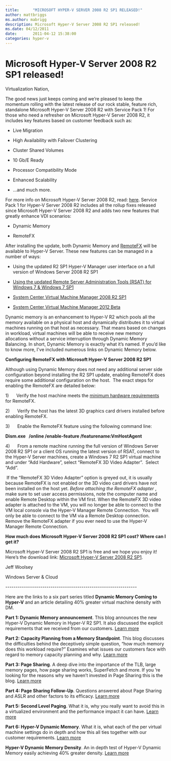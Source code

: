```yaml
---
title:      "MICROSOFT HYPER-V SERVER 2008 R2 SP1 RELEASED!"
author: mattbriggs
ms.author: mabrigg
description: Microsoft Hyper-V Server 2008 R2 SP1 released!
ms.date: 04/12/2011
date:       2011-04-12 15:38:00
categories: hyper-v
---
```

# Microsoft Hyper-V Server 2008 R2 SP1 released!

Virtualization Nation,

The good news just keeps coming and we’re pleased to keep the momentum rolling with the latest release of our rock stable, feature rich, standalone Microsoft Hyper-V Server 2008 R2 with Service Pack 1! For those who need a refresher on Microsoft Hyper-V Server 2008 R2, it includes key features based on customer feedback such as:

  * Live Migration

  * High Availability with Failover Clustering

  * Cluster Shared Volumes

  * 10 Gb/E Ready

  * Processor Compatibility Mode

  * Enhanced Scalability

  * …and much more.




For more info on Microsoft Hyper-V Server 2008 R2, read: [here](https://techcommunity.microsoft.com/t5/virtualization/microsoft-hyper-v-server-2008-r2-rtm-more/ba-p/381635). Service Pack 1 for Hyper-V Server 2008 R2 includes all the rollup fixes released since Microsoft Hyper-V Server 2008 R2 and adds two new features that greatly enhance VDI scenarios:

  * Dynamic Memory

  * RemoteFX


After installing the update, both Dynamic Memory and [RemoteFX](https://technet.microsoft.com/library/ff817578\(WS.10\).aspx) will be available to Hyper-V Server. These new features can be managed in a number of ways:

  * Using the updated R2 SP1 Hyper-V Manager user interface on a full version of Windows Server 2008 R2 SP1

  * [Using the updated Remote Server Administration Tools (RSAT) for Windows 7 & Windows 7 SP1](https://www.microsoft.com/downloads/en/details.aspx?FamilyID=7d2f6ad7-656b-4313-a005-4e344e43997d)

  * [System Center Virtual Machine Manager 2008 R2 SP1](https://www.microsoft.com/systemcenter/en/us/virtual-machine-manager/vmm-whats-new-r2.aspx)

  * [System Center Virtual Machine Manager 2012 Beta](https://www.microsoft.com/systemcenter/en/us/virtual-machine-manager/vm-vnext-beta.aspx)




Dynamic memory is an enhancement to Hyper-V R2 which pools all the memory available on a physical host and dynamically distributes it to virtual machines running on that host as necessary. That means based on changes in workload, virtual machines will be able to receive new memory allocations without a service interruption through Dynamic Memory Balancing. In short, Dynamic Memory is exactly what it’s named. If you’d like to know more, I've included numerous links on Dynamic Memory below.

**Configuring RemoteFX with Microsoft Hyper-V Server 2008 R2 SP1**

Although using Dynamic Memory does not need any additional server side configuration beyond installing the R2 SP1 update, enabling RemoteFX does require some additional configuration on the host.  The exact steps for enabling the RemoteFX are detailed below:

1)      Verify the host machine meets the [minimum hardware requirements](/previous-versions/windows/it-pro/windows-server-2008-R2-and-2008/ff817602(v=ws.10)) for RemoteFX. 

2)      Verify the host has the latest 3D graphics card drivers installed before enabling RemoteFX.

3)      Enable the RemoteFX feature using the following command line:

**Dism.exe   /online /enable-feature /featurename:VmHostAgent**

4)      From a remote machine running the full version of Windows Server 2008 R2 SP1 or a client OS running the latest version of RSAT, connect to the Hyper-V Server machines, create a Windows 7 R2 SP1 virtual machine and under “Add Hardware”, select “RemoteFX 3D Video Adapter”.  Select “Add”.



 If the “RemoteFX 3D Video Adapter” option is greyed out, it is usually because RemoteFX is not enabled or the 3D video card drivers have not been installed on the host yet. _Before attaching the RemoteFX adapter_ , make sure to set user access permissions, note the computer name and enable Remote Desktop within the VM first. When the RemoteFX 3D video adapter is attached to the VM, you will no longer be able to connect to the VM local console via the Hyper-V Manager Remote Connection.  You will only be able to connect to the VM via a Remote Desktop connection.  Remove the RemoteFX adapter if you ever need to use the Hyper-V Manager Remote Connection.

**How much does Microsoft Hyper-V Server 2008 R2 SP1 cost? Where can I get it?**

Microsoft Hyper-V Server 2008 R2 SP1 is free and we hope you enjoy it! Here’s the download link: [Microsoft Hyper-V Server 2008 R2 SP1](https://www.microsoft.com/download/details.aspx?id=20196).

Jeff Woolsey

Windows Server & Cloud

\----------------------------------------------------------------

Here are the links to a six part series titled **Dynamic Memory Coming to Hyper-V** and an article detailing 40% greater virtual machine density with DM.

**Part 1: Dynamic Memory announcement**. This blog announces the new Hyper-V Dynamic Memory in Hyper-V R2 SP1. It also discussed the explicit requirements that we received from our customers. [Learn more](https://techcommunity.microsoft.com/t5/virtualization/dynamic-memory-coming-to-hyper-v/ba-p/381719)

**Part 2: Capacity Planning from a Memory Standpoint**. This blog discusses the difficulties behind the deceptively simple question,  “how much memory does this workload require?” Examines what issues our customers face with regard to memory capacity planning and why.  [Learn more](https://techcommunity.microsoft.com/t5/virtualization/dynamic-memory-coming-to-hyper-v-part-2-8230/ba-p/381716)

**Part 3: Page Sharing**. A deep dive into the importance of the TLB, large memory pages, how page sharing works, SuperFetch and more. If you ’re looking for the reasons why we haven’t invested in Page Sharing this is the blog.  [Learn more](https://techcommunity.microsoft.com/t5/virtualization/dynamic-memory-coming-to-hyper-v-part-3-8230/ba-p/381714)

**Part 4: Page Sharing Follow-Up**. Questions answered about Page Sharing and ASLR and other factors to its efficacy. [Learn more](https://techcommunity.microsoft.com/t5/virtualization/dynamic-memory-coming-to-hyper-v-part-4/ba-p/381771)

**Part 5: Second Level Paging**. What it is, why you really want to avoid this in a virtualized environment and the performance impact it can have. [Learn more](https://techcommunity.microsoft.com/t5/virtualization/repost-dynamic-memory-coming-to-hyper-v-part-5-8230/ba-p/381751)

**Part 6: Hyper-V Dynamic Memory**. What it is, what each of the per virtual machine settings do in depth and how this all ties together with our customer requirements. [Learn more](https://techcommunity.microsoft.com/t5/virtualization/dynamic-memory-coming-to-hyper-v-part-6-8230/ba-p/381811)

**Hyper-V Dynamic Memory Density**. An in depth test of Hyper-V Dynamic Memory easily achieving 40% greater density. [Learn more](https://techcommunity.microsoft.com/t5/virtualization/hyper-v-dynamic-memory-test-for-vdi-density/ba-p/381783)
